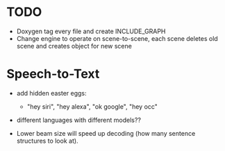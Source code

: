 # TODO
* Doxygen tag every file and create INCLUDE_GRAPH<br>
* Change engine to operate on scene-to-scene, each scene deletes old scene and
creates object for new scene<br>

# Speech-to-Text
* add hidden easter eggs:
    * "hey siri", "hey alexa", "ok google", "hey occ"

* different languages with different models??

* Lower beam size will speed up decoding (how many sentence structures to look
  at).
